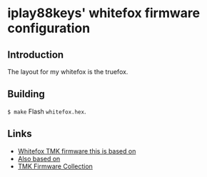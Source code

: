 # iplay88keys' whitefox firmware configuration

## Introduction

The layout for my whitefox is the truefox.
 
## Building

`$ make`
Flash `whitefox.hex`.

## Links

- [Whitefox TMK firmware this is based on](https://github.com/tmk/whitefox)
- [Also based on](https://github.com/njbair/keyboard_firmware/blob/master/keyboard/monarch)
- [TMK Firmware Collection](https://github.com/tmk/tmk_keyboard)
